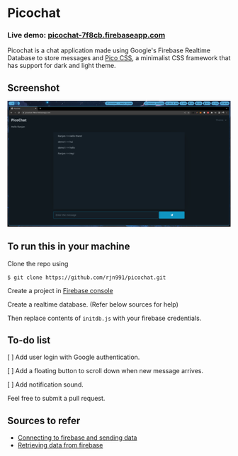 # Picochat
### Live demo: [picochat-7f8cb.firebaseapp.com](https://picochat-7f8cb.firebaseapp.com/)

Picochat is a chat application made using Google's Firebase Realtime Database to store messages and [Pico CSS](https://picocss.com/), a minimalist CSS framework that has support for dark and light theme.

## Screenshot
![screenshot-preview](https://raw.githubusercontent.com/rjn991/picochat/main/preview.png)

## To run this in your machine

Clone the repo using
    
    $ git clone https://github.com/rjn991/picochat.git

Create a project in [Firebase console](https://console.firebase.google.com/)

Create a realtime database. (Refer below sources for help)

Then replace contents of `initdb.js` with your firebase credentials.

## To-do list

[ ] Add user login with Google authentication.

[ ] Add a floating button to scroll down when new message arrives.

[ ] Add notification sound.

Feel free to submit a pull request.

## Sources to refer
 - [Connecting to firebase and sending data](https://youtu.be/RAWHXRTKTHw)
 - [Retrieving data from firebase](https://www.tutorialspoint.com/firebase/firebase_event_types.htm)


